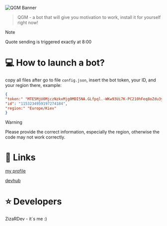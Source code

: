 ![QGM Banner](https://media.discordapp.net/attachments/1192543090540544115/1193251656930955274/1704563740257.png?ex=65ac0934&is=65999434&hm=0a458418be81fd4d3d3063262d8ac676065cd35629394a35773a5a5301bcd4dd&)
> QGM - a bot that will give you motivation to work, install it for yourself right now!

> [!NOTE]
> Quote sending is triggered exactly at 8:00
# 💻 How to launch a bot?
copy all files after go to file ```config.json```, insert the bot token, your ID, and your region there, example:
```json
{
"token:" "MTE5MjU0MjczNzkxMjg0MDI5NA.GLfpql.-WKw93Ui7K-PC210hFeq8oZdu3yGEa4eo",
"id": "1153234959197274184",
"region:" "Europe/Kiev"
}
```
> [!WARNING]
> Please provide the correct information, especially the region, otherwise the code may not work correctly.
# 🔗 Links
[my profile](https://discordapp.com/users/1153234959197274184)

[devhub](https://discord.gg/MxsvEqFmww)
# ⭐ Developers
ZizaRDev - it`s me :)

